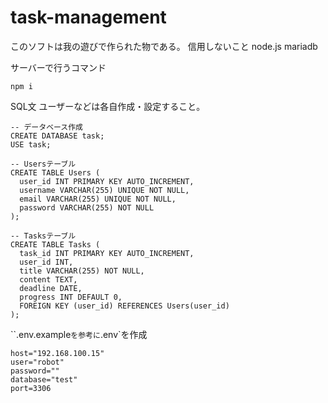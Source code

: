 # task-management
このソフトは我の遊びで作られた物である。
信用しないこと
node.js
mariadb

サーバーで行うコマンド
```
npm i
```

SQL文
ユーザーなどは各自作成・設定すること。
```
-- データベース作成
CREATE DATABASE task;
USE task;

-- Usersテーブル
CREATE TABLE Users (
  user_id INT PRIMARY KEY AUTO_INCREMENT,
  username VARCHAR(255) UNIQUE NOT NULL,
  email VARCHAR(255) UNIQUE NOT NULL,
  password VARCHAR(255) NOT NULL
);

-- Tasksテーブル
CREATE TABLE Tasks (
  task_id INT PRIMARY KEY AUTO_INCREMENT,
  user_id INT,
  title VARCHAR(255) NOT NULL,
  content TEXT,
  deadline DATE,
  progress INT DEFAULT 0,
  FOREIGN KEY (user_id) REFERENCES Users(user_id)
);

```

``.env.example`を参考に`.env`を作成
```env
host="192.168.100.15"
user="robot"
password=""
database="test"
port=3306
```